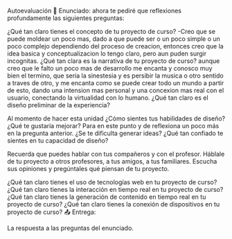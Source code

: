 Autoevaluación
🎯 Enunciado: ahora te pediré que reflexiones profundamente las siguientes preguntas:

¿Qué tan claro tienes el concepto de tu proyecto de curso?
-Creo que se puede moldear un poco mas, dado a que puede ser o un poco simple o un poco complejo dependiendo del proceso de creacion, entonces creo que la idea basica y conceptualizacion lo tengo claro, pero aun puden surgir incognitas.
¿Qué tan clara es la narrativa de tu proyecto de curso?
aunque creo que le falto un poco mas de desarrollo me encanta y conosco muy bien el termino, que seria la sinestesia y es persibir la musica o otro sentido a traves de otro, y me encanta como se puede crear todo un mundo a partir de esto, dando una intension mas personal y una concexion mas real con el usuario, conectando la virtualidad con lo humano.
¿Qué tan claro es el diseño preliminar de la experiencia?

Al momento de hacer esta unidad ¿Cómo sientes tus habilidades de diseño? ¿Qué te gustaría mejorar?
Para en este punto y de reflexiona un poco más en la pregunta anterior. ¿Se te dificulta generar ideas? ¿Qué tan confiado te sientes en tu capacidad de diseño?

Recuerda que puedes hablar con tus compañeros y con el profesor. Háblale de tu proyecto a otros profesores, a tus amigos, a tus familiares. Escucha sus opiniones y pregúntales qué piensan de tu proyecto.

¿Qué tan claro tienes el uso de tecnologías web en tu proyecto de curso?
¿Qué tan claro tienes la interacción en tiempo real en tu proyecto de curso?
¿Qué tan claro tienes la generación de contenido en tiempo real en tu proyecto de curso?
¿Qué tan claro tienes la conexión de dispositivos en tu proyecto de curso?
📤 Entrega:

La respuesta a las preguntas del enunciado.
